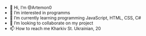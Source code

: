 - 👋 Hi, I’m @Artemon0
- 👀 I’m interested in programms
- 🌱 I’m currently learning programming JavaScript, HTML, CSS, C#
- 💞️ I’m looking to collaborate on my project
- 📫 How to reach me Kharkiv St. Ukrainian, 20

<!---
Artemon0/Artemon0 is a ✨ special ✨ repository because its `README.md` (this file) appears on your GitHub profile.
You can click the Preview link to take a look at your changes.
--->
